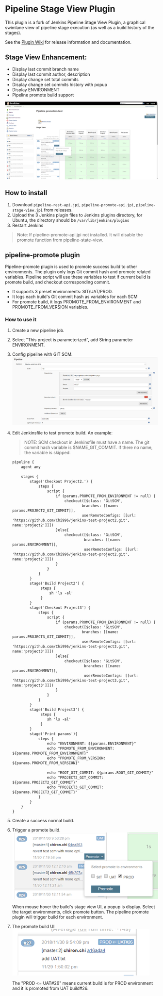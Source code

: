 # Pipeline Stage View Plugin

This plugin is a fork of Jenkins Pipeline Stage View Plugin, a graphical swimlane view of pipeline stage execution (as well as a build history of the stages). 

See the [Plugin Wiki](https://wiki.jenkins-ci.org/display/JENKINS/Pipeline+Stage+View+Plugin) for release information and documentation. 

## Stage View Enhancement: 

- Display last commit branch name
- Display last commit author, description
- Display change set total commits
- Display change set commits history with popup
- Display ENVIRONMENT
- Pipeline promote build support

<img src="doc/pipeline-stage-view.png"/>

## How to install

1. Download `pipeline-rest-api.jpi`, `pipeline-promote-api.jpi`, `pipeline-stage-view.jpi` from releases.
2. Upload the 3 Jenkins plugin files to Jenkins plugins directory, for Ubuntu, the directory should be `/var/lib/jenkins/plugins`
3. Restart Jenkins

> Note: If pipeline-promote-api.jpi not installed. It will disable the promote function from pipeline-state-view. 

## pipeline-promote plugin

Pipeline-promote plugin is used to promote success build to other environments. The plugin only logs Git commit hash and promote related variables. 
Pipeline script will use these variables to test if current build is promote build, and checkout corresponding commit. 

- It supports 3 preset environments: SIT/UAT/PROD. 
- It logs each build's Git commit hash as variables for each SCM
- For promote build, it logs PROMOTE_FROM_ENVIRONMENT and PROMOTE_FROM_VERSION variables.

### How to use it

1. Create a new pipeline job.
2. Select "This project is parameterized", add String parameter ENVIRONMENT.
3. Config pipeline with GIT SCM.
   <img src="doc/job-config.png"/>
4. Edit Jenkinsfile to test promote build. An example:
    > NOTE: 
    > SCM checkout in Jenkinsfile must have a name. The git commit hash variable is $NAME_GIT_COMMIT. If there no name, the variable is skipped.

    ```
    pipeline {
        agent any
    
        stages {
            stage('Checkout Project2.') {
                steps {
                    script {
                        if (params.PROMOTE_FROM_ENVIRONMENT != null) {
                            checkout([$class: 'GitSCM',
                                    branches: [[name: params.PROJECT2_GIT_COMMIT]],
                                    userRemoteConfigs: [[url: 'https://github.com/Chi996/jenkins-test-project2.git', name:'project2']]])
                        }else{
                            checkout([$class: 'GitSCM',
                                     branches: [[name: params.ENVIRONMENT]],
                                     userRemoteConfigs: [[url: 'https://github.com/Chi996/jenkins-test-project2.git', name:'project2']]])
                        }
                    }
                }
            }
            stage('Build Project2') {
                 steps {
                     sh 'ls -al'
                 }
            }
            stage('Checkout Project3') {
                steps {
                    script {
                        if (params.PROMOTE_FROM_ENVIRONMENT != null) {
                            checkout([$class: 'GitSCM',
                                    branches: [[name: params.PROJECT3_GIT_COMMIT]],
                                    userRemoteConfigs: [[url: 'https://github.com/Chi996/jenkins-test-project3.git', name:'project3']]])
                        }else{
                            checkout([$class: 'GitSCM',
                                     branches: [[name: params.ENVIRONMENT]],
                                     userRemoteConfigs: [[url: 'https://github.com/Chi996/jenkins-test-project3.git', name:'project3']]])
                        }
                    }
                }
            }
            stage('Build Project3') {
                 steps {
                    sh 'ls -al'
                 }
            }
            stage('Print params'){
                steps {
                    echo "ENVIRONMENT: ${params.ENVIRONMENT}"
                    echo "PROMOTE_FROM_ENVIRONMENT: ${params.PROMOTE_FROM_ENVIRONMENT}"
                    echo "PROMOTE_FROM_VERSION: ${params.PROMOTE_FROM_VERSION}"
    
                    echo "ROOT_GIT_COMMIT: ${params.ROOT_GIT_COMMIT}"
                    echo "PROJECT2_GIT_COMMIT: ${params.PROJECT2_GIT_COMMIT}"
                    echo "PROJECT3_GIT_COMMIT: ${params.PROJECT3_GIT_COMMIT}"
                }
            }
        }
    }
    ```

4. Create a success normal build.
5. Trigger a promote build.
   <img src="doc/promote-popup.png"/>
   
   When mouse hover the build's stage view UI, a popup is display. Select the target environments, click promote button. 
   The pipeline promote plugin will trigger build for each environment.

6. The promote build UI
   <img src="doc/promote-build.png"/>
   
   The "PROD <= UAT#26" means current build is for PROD environment and it is promoted from UAT build#26.







